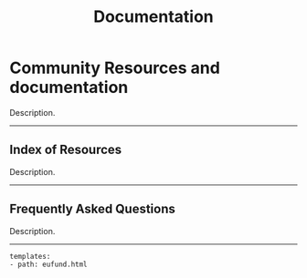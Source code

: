 ﻿---
title: Documentation
description:  Description.
category: Community
subCategory: Community Resources
image: /images/Zebras_Cropped.jpg
imageTitle: Zebras. By Marieke Kuijpers via freeimages.com. Freeimages content license.
imageLink: http://www.freeimages.com/photo/zebra-in-black-white-1381687
---
# Community Resources and documentation

Description.

-----------

## Index of Resources

Description.

-----------

## Frequently Asked Questions

Description.

-----------

```styledYaml
templates:
- path: eufund.html
```
